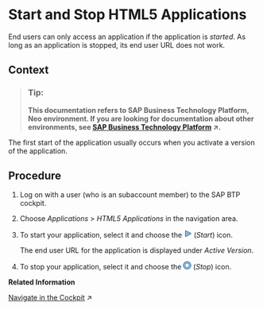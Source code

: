<!-- loioa9d313dd047c41b18f04026354d82f0a -->

# Start and Stop HTML5 Applications

End users can only access an application if the application is *started*. As long as an application is stopped, its end user URL does not work.



## Context

> ### Tip:  
> **This documentation refers to SAP Business Technology Platform, Neo environment. If you are looking for documentation about other environments, see [SAP Business Technology Platform](https://help.sap.com/viewer/65de2977205c403bbc107264b8eccf4b/Cloud/en-US/6a2c1ab5a31b4ed9a2ce17a5329e1dd8.html "SAP Business Technology Platform (SAP BTP) is an integrated offering comprised of four technology portfolios: database and data management, application development and integration, analytics, and intelligent technologies. The platform offers users the ability to turn data into business value, compose end-to-end business processes, and build and extend SAP applications quickly.") :arrow_upper_right:.**

The first start of the application usually occurs when you activate a version of the application.



## Procedure

1.  Log on with a user \(who is an subaccount member\) to the SAP BTP cockpit.

2.  Choose *Applications* \> *HTML5 Applications* in the navigation area.

3.  To start your application, select it and choose the ![Start](images/Start_633b04a.png) \(*Start*\) icon.

    The end user URL for the application is displayed under *Active Version*.

4.  To stop your application, select it and choose the ![Stop](images/Stop_301003d.png) \(*Stop*\) icon.


**Related Information**  


[Navigate in the Cockpit](https://help.sap.com/viewer/65de2977205c403bbc107264b8eccf4b/Cloud/en-US/0874895f1f78459f9517da55a11ffebd.html "Learn how to navigate to your global accounts and subaccounts in the SAP BTP cockpit.") :arrow_upper_right:

